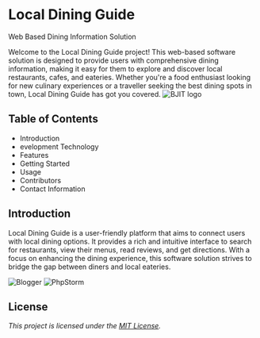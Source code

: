 # Local Dining Guide
Web Based Dining Information Solution

Welcome to the Local Dining Guide project! This web-based software solution is designed to 
provide users with comprehensive dining information, making it easy for them to explore 
and discover local restaurants, cafes, and eateries. Whether you're a food enthusiast looking 
for new culinary experiences or a traveller seeking the best dining spots in town, Local 
Dining Guide has got you covered.
![BJIT logo](https://bjitgroup.com/static/svg/common/bjit-logo2.svg)
## Table of Contents
* Introduction
* evelopment Technology
* Features
* Getting Started
* Usage
* Contributors
* Contact Information

## Introduction
Local Dining Guide is a user-friendly platform that aims to connect users with local dining 
options. It provides a rich and intuitive interface to search for restaurants, view their menus, 
read reviews, and get directions. With a focus on enhancing the dining experience, this 
software solution strives to bridge the gap between diners and local eateries.

![Blogger](https://img.shields.io/badge/Blogger-FF5722?style=for-the-badge&logo=blogger&logoColor=white) ![PhpStorm](https://img.shields.io/badge/phpstorm-143?style=for-the-badge&logo=phpstorm&logoColor=black&color=black&labelColor=darkorchid)

## License
*This project is licensed under the [MIT License](https://www.bjitacademy.com/).*
